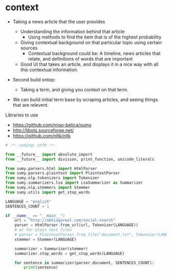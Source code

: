 context
=======

- Taking a news article that the user provides
  - Understanding the information behind that article
    - Using methods to find the item that is of the highest probability
  - Giving contextual background on that particular topic using certain sources
    - Contextual background could be: A timeline, news articles that relate, and definitions of words that are important
  - Good UI that takes an article, and displays it in a nice way with all this contextual information.

- Second build ontop:
  - Taking a term, and giving you context on that term.

- We can build initial term base by scraping articles, and seeing things that are relevent.

Libraries to use
  - https://github.com/miso-belica/sumy
  - http://libots.sourceforge.net/
  - https://github.com/nltk/nltk

```python
# -*- coding: utf8 -*-

from __future__ import absolute_import
from __future__ import division, print_function, unicode_literals

from sumy.parsers.html import HtmlParser
from sumy.parsers.plaintext import PlaintextParser
from sumy.nlp.tokenizers import Tokenizer
from sumy.summarizers.lsa import LsaSummarizer as Summarizer
from sumy.nlp.stemmers import Stemmer
from sumy.utils import get_stop_words

LANGUAGE = "english"
SENTENCES_COUNT = 1

if __name__ == "__main__":
    url = "http://abhiagarwal.com/social-search"
    parser = HtmlParser.from_url(url, Tokenizer(LANGUAGE))
    # or for plain text files
    # parser = PlaintextParser.from_file("document.txt", Tokenizer(LANGUAGE))
    stemmer = Stemmer(LANGUAGE)

    summarizer = Summarizer(stemmer)
    summarizer.stop_words = get_stop_words(LANGUAGE)

    for sentence in summarizer(parser.document, SENTENCES_COUNT):
        print(sentence)
  ```
